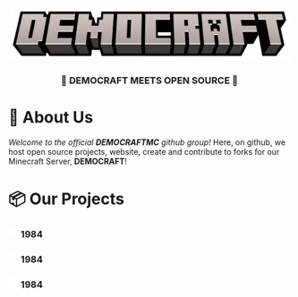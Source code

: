 ![Our MC Title Logo](democraft_title.png)

<h3 align="center">🌟 DEMOCRAFT MEETS OPEN SOURCE 🐛</h3>

# 🌟 About Us
*Welcome to the official* ***DEMOCRAFTMC*** *github group!* Here, on github, we host open source projects, website, create and contribute to forks for our Minecraft Server, **DEMOCRAFT**!

# 📦 Our Projects
<h3>
  <img src="fork.png" width="18">
  1984
</h3>
<h3>
  <img src="repo.png" width="18">
  1984
</h3>
<h3>
  <img src="template.png" width="18">
  1984
</h3>
<!--

**Here are some ideas to get you started:**

🙋‍♀️ A short introduction - what is your organization all about?
🌈 Contribution guidelines - how can the community get involved?
👩‍💻 Useful resources - where can the community find your docs? Is there anything else the community should know?
🍿 Fun facts - what does your team eat for breakfast?
🧙 Remember, you can do mighty things with the power of [Markdown](https://docs.github.com/github/writing-on-github/getting-started-with-writing-and-formatting-on-github/basic-writing-and-formatting-syntax)
-->

